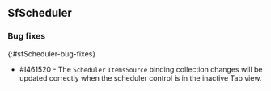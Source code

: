 ## SfScheduler

### Bug fixes
{:#sfScheduler-bug-fixes}

* \#I461520 - The `Scheduler` `ItemsSource` binding collection changes will be updated correctly when the scheduler control is in the inactive Tab view.